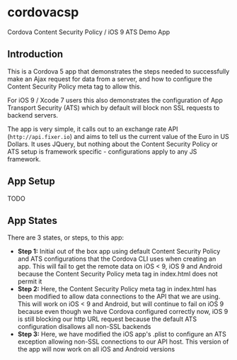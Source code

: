 # cordovacsp
Cordova Content Security Policy / iOS 9 ATS Demo App

## Introduction

This is a Cordova 5 app that demonstrates the steps needed to successfully make an Ajax request for data from a server, and how to configure the Content Security Policy meta tag to allow this.

For iOS 9 / Xcode 7 users this also demonstrates the configuration of App Transport Security (ATS) which by default will block non SSL requests to backend servers.

The app is very simple, it calls out to an exchange rate API (```http://api.fixer.io```) and aims to tell us the current value of the Euro in US Dollars.  It uses JQuery, but nothing about the Content Security Policy or ATS setup is framework specific - configurations apply to any JS framework.

## App Setup

TODO

## App States

There are 3 states, or steps, to this app:

* **Step 1:** Initial out of the box app using default Content Security Policy and ATS configurations that the Cordova CLI uses when creating an app.  This will fail to get the remote data on iOS < 9, iOS 9 and Android because the Content Security Policy meta tag in index.html does not permit it
* **Step 2:** Here, the Content Security Policy meta tag in index.html has been modified to allow data connections to the API that we are using.  This will work on iOS < 9 and Android, but will continue to fail on iOS 9 because even though we have Cordova configured correctly now, iOS 9 is still blocking our http URL request because the default ATS configuration disallows all non-SSL backends
* **Step 3:** Here, we have modified the iOS app's .plist to configure an ATS exception allowing non-SSL connections to our API host.  This version of the app will now work on all iOS and Android versions
